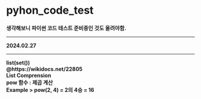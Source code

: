 # pyhon_code_test

<h4>
    생각해보니 파이썬 코드 테스트 준비중인 것도 올려야함.
    <hr>
    2024.02.27
    <hr>
    list(set())
    <br>
    @https://wikidocs.net/22805 <br>
    List Comprension
    <br>
    pow 함수 : 제곱 계산 <br>
    Example > pow(2, 4) = 2의 4승 = 16
</h4>
